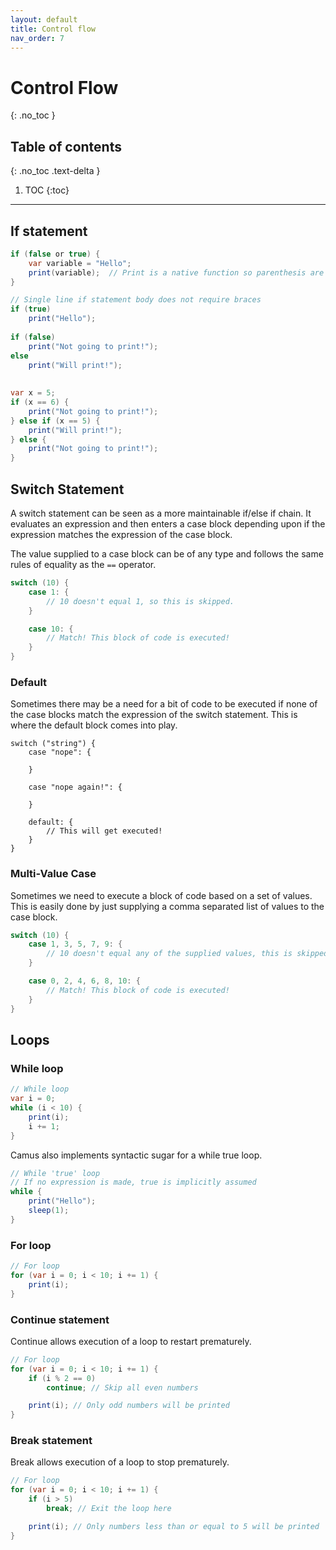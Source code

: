 ```yaml
---
layout: default
title: Control flow
nav_order: 7
---
```


# Control Flow
{: .no_toc }

## Table of contents
{: .no_toc .text-delta }

1. TOC
{:toc}

---
## If statement

```cs
if (false or true) {
    var variable = "Hello";
    print(variable);  // Print is a native function so parenthesis are required
}

// Single line if statement body does not require braces
if (true)
    print("Hello");
    
if (false)
    print("Not going to print!");
else
    print("Will print!");
    
    
var x = 5;
if (x == 6) {
    print("Not going to print!");
} else if (x == 5) {
    print("Will print!");
} else {
    print("Not going to print!");
}
```

## Switch Statement

A switch statement can be seen as a more maintainable if/else if chain. It evaluates an expression and then enters a 
case block depending upon if the expression matches the expression of the case block.

The value supplied to a case block can be of any type and follows the same rules of equality as the `==` operator.

```cs
switch (10) {
    case 1: {
        // 10 doesn't equal 1, so this is skipped.
    }

    case 10: {
        // Match! This block of code is executed!
    }
}
```

### Default

Sometimes there may be a need for a bit of code to be executed if none of the case blocks match the expression of the switch statement. This is where
the default block comes into play.

```
switch ("string") {
    case "nope": {

    }

    case "nope again!": {

    }

    default: {
        // This will get executed!
    }
}
```

### Multi-Value Case

Sometimes we need to execute a block of code based on a set of values. This is easily done by just supplying a comma separated list
of values to the case block.

```cs
switch (10) {
    case 1, 3, 5, 7, 9: {
        // 10 doesn't equal any of the supplied values, this is skipped.
    }

    case 0, 2, 4, 6, 8, 10: {
        // Match! This block of code is executed!
    }
}
```

## Loops
### While loop

```cs
// While loop
var i = 0;
while (i < 10) {
    print(i);
    i += 1;
}
```

Camus also implements syntactic sugar for a while true loop.

```cs
// While 'true' loop
// If no expression is made, true is implicitly assumed
while {
    print("Hello");
    sleep(1);
}
```

### For loop

```cs
// For loop
for (var i = 0; i < 10; i += 1) {
    print(i);
}
```

### Continue statement

Continue allows execution of a loop to restart prematurely.

```cs
// For loop
for (var i = 0; i < 10; i += 1) {
    if (i % 2 == 0)
        continue; // Skip all even numbers

    print(i); // Only odd numbers will be printed
}
```

### Break statement

Break allows execution of a loop to stop prematurely.

```cs
// For loop
for (var i = 0; i < 10; i += 1) {
    if (i > 5)
        break; // Exit the loop here

    print(i); // Only numbers less than or equal to 5 will be printed
}
```
